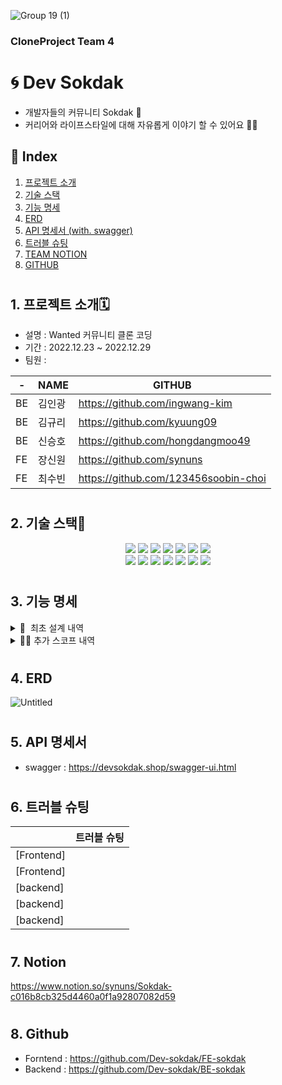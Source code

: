

![Group 19 (1)](https://user-images.githubusercontent.com/117708164/209903512-794cdc8a-8001-4a05-bd97-b4af66a32abc.png)
###  CloneProject Team 4
# 🌀 Dev Sokdak 

- 개발자들의 커뮤니티 Sokdak 💬
- 커리어와 라이프스타일에 대해 자유롭게 이야기 할 수 있어요 🙋🏻   

## 🧩 Index

1. [프로젝트 소개](#1-프로젝트-소개)
2. [기술 스택](#2-기술-스택)
3. [기능 명세](#3-기능-명세)
4. [ERD](#4-erd)
5. [API 명세서 (with. swagger)](#5-api-명세서)
6. [트러블 슈팅](#6-트러블-슈팅)
7. [TEAM NOTION](#7-notion)
8. [GITHUB](#8-github)

#

## 1. 프로젝트 소개🗓
- 설명 : Wanted 커뮤니티 클론 코딩
- 기간 : 2022.12.23 ~ 2022.12.29
- 팀원 : <br> 

| - | NAME | GITHUB |
|--|--|--|
| BE | 김인광 | https://github.com/ingwang-kim |
| BE | 김규리 | https://github.com/kyuung09 |
| BE | 신승호 | https://github.com/hongdangmoo49 |
| FE | 장신원 | https://github.com/synuns |
| FE | 최수빈 | https://github.com/123456soobin-choi |

#

## 2. 기술 스택🔨
<div align=center> 
<img src="https://img.shields.io/badge/java-02569B?style=for-the-badge&logo=java&logoColor=white">
<img src="https://img.shields.io/badge/spring-6DB33F?style=for-the-badge&logo=spring&logoColor=white">
<img src="https://img.shields.io/badge/mysql-4479A1?style=for-the-badge&logo=mysql&logoColor=white"> 
<img src="https://img.shields.io/badge/jpa-181717?style=for-the-badge&logo=jpa&logoColor=white">
<img src="https://img.shields.io/badge/amazon aws-F8DC75?style=for-the-badge&logo=amazonaws&logoColor=white">
<img src="https://img.shields.io/badge/amazon rds-61DAFB?style=for-the-badge&logo=amazonrds&logoColor=white"> 
<img src="https://img.shields.io/badge/amazon s3-E34F26?style=for-the-badge&logo=amazons3&logoColor=white"> 
<br>

<img src="https://img.shields.io/badge/react-61DAFB?style=for-the-badge&logo=react&logoColor=black">
<img src="https://img.shields.io/badge/redux-E34F26?style=for-the-badge&logo=redux&logoColor=white"> 
<img src="https://img.shields.io/badge/javascript-F7DF1E?style=for-the-badge&logo=javascript&logoColor=black">
<img src="https://img.shields.io/badge/amazon s3-E34F26?style=for-the-badge&logo=amazons3&logoColor=white"> 
<img src="https://img.shields.io/badge/vite-DD0031?style=for-the-badge&logo=vite&logoColor=white">
<img src="https://img.shields.io/badge/reduxjs/toolkit-1572B6?style=for-the-badge&logo=reduxjs&logoColor=white"> 
<img src="https://img.shields.io/badge/axios-FCC624?style=for-the-badge&logo=axios&logoColor=black"> 
<br>
</div>

#

## 3. 기능 명세

<details>
<summary>🏁  최초 설계 내역</summary>
<div markdown="1">       

    📍 회원가입/로그인
    
    - 일반 이메일 회원가입 / 로그인
    - 아이디 중복 확인
    - 아이디 / 패스워드 정규식 확인
    - 랜덤 난수 닉네임 생성
    - OAuth2(카카오) 회원가입 / 로그인
    - 회원가입 Type 식별 👉 일반 로그인 불가
     (* 일반회원이 카카오로 로그인 시도시  일치하는 ID가 있을 경우 SignUpType 변경 0 → 1)
    - 랜덤 난수 닉네임 생성
    - 로그인/ 로그아웃 인증
    - JWT Token
    
    📍 커뮤니티
    
    - 커뮤니티 내용 등록
    - Category 선택 [ 커리어고민, 취업/이직, 회사생활 , … ,  UI/UX]
    - 사진 업로드 (AWS S3)
    - 제목 / 내용 
    - 글 작성시 닉네임으로 출력되도록
    
    - 커뮤니티 내용 조회
    - 전체 조회 
    - 카테고리별 조회 
    - 선택 조회
    
    - 커뮤니티 내용 수정
    - 수정시 사진 삭제
    
    - 커뮤니티 내용 삭제
    - 게시물 삭제시 연관 내용 전체 삭제
    
    - 커뮤니티 글 좋아요 기능
    
    - 커뮤니티 댓글 등록/삭제
    
    📍 마이페이지
    
    - 내 정보 조회
    - 프로필 사진 업로드
    - 직무, 경력 정보 등록 & 수정

</div>
</details>
<details>
<summary>✊🏻 추가 스코프 내역</summary>
<div markdown="1">       

    📍 BE
    
    - http → https 프로토콜 변경
    - 페이징(Slice)
    - Swagger
    - Access Log Logging 처리
    - 마이페이지 닉네임 수정 기능
    
    📍 FE
    
    - 마이페이지
    - Infinity Scroll
    - 디테일 페이지 비로그인 방식 변경

</div>
</details>

#

## 4. ERD

![Untitled](https://user-images.githubusercontent.com/117730606/209832258-2118cc8d-f543-4413-854f-6e6d7761e0ed.png)

#

## 5. API 명세서
- swagger : https://devsokdak.shop/swagger-ui.html

#

## 6. 트러블 슈팅

|   | 트러블 슈팅 |
|--|--|
| [Frontend] |  |
| [Frontend] |  |
| [backend] |  |
| [backend] |  |
| [backend] |  |

#

## 7. Notion
https://www.notion.so/synuns/Sokdak-c016b8cb325d4460a0f1a92807082d59

#

## 8. Github
- Forntend : https://github.com/Dev-sokdak/FE-sokdak
- Backend : https://github.com/Dev-sokdak/BE-sokdak

#

